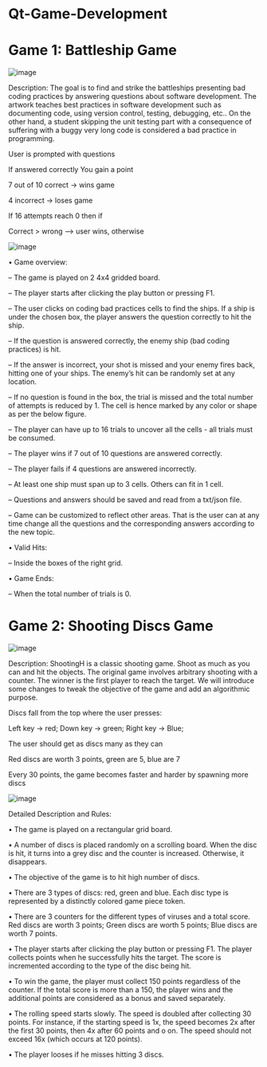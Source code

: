 # Qt-Game-Development

# Game 1: Battleship Game

![image](https://user-images.githubusercontent.com/60234076/167738227-6a303a4f-d0db-413c-968a-8999c980d541.png)

Description: The goal is to find and strike the battleships presenting bad coding practices by answering questions about software development. The artwork teaches best practices in software development
such as documenting code, using version control, testing, debugging, etc.. On the other hand, a student
skipping the unit testing part with a consequence of suffering with a buggy very long code is considered
a bad practice in programming.

User is prompted with questions

If answered correctly You gain a point

7 out of 10 correct -> wins game

4 incorrect -> loses game

If 16 attempts reach 0 then if 

Correct > wrong --> user wins, otherwise

![image](https://user-images.githubusercontent.com/60234076/167737645-fd46321e-09b0-4daa-9ef4-3862879ed506.png)


• Game overview:

– The game is played on 2 4x4 gridded board.

– The player starts after clicking the play button or pressing F1.

– The user clicks on coding bad practices cells to find the ships. If a ship is under the chosen box, the player answers the question correctly to hit the ship.

– If the question is answered correctly, the enemy ship (bad coding practices) is hit.

– If the answer is incorrect, your shot is missed and your enemy fires back, hitting one of your ships. The enemy’s hit can be randomly set at any location.

– If no question is found in the box, the trial is missed and the total number of attempts is reduced by 1. The cell is hence marked by any color or shape as per the below figure.

– The player can have up to 16 trials to uncover all the cells - all trials must be consumed.

– The player wins if 7 out of 10 questions are answered correctly.

– The player fails if 4 questions are answered incorrectly.

– At least one ship must span up to 3 cells. Others can fit in 1 cell.

– Questions and answers should be saved and read from a txt/json file.

– Game can be customized to reflect other areas. That is the user can at any time change all the questions and the corresponding answers according to the new topic.

• Valid Hits:

– Inside the boxes of the right grid.

• Game Ends:

– When the total number of trials is 0.


# Game 2: Shooting Discs Game

![image](https://user-images.githubusercontent.com/60234076/167738306-b8b51695-d31f-470e-a0f0-4bc6f9666c2b.png)

Description: ShootingH is a classic shooting game. Shoot as much as you can and hit the objects.
The original game involves arbitrary shooting with a counter. The winner is the first player to reach
the target. We will introduce some changes to tweak the objective of the game and add an algorithmic
purpose.

Discs fall from the top where the user presses:

Left key -> red; Down key -> green; Right key -> Blue;

The user should get as discs many as they can

Red discs are worth 3 points, green are 5, blue are 7

Every 30 points, the game becomes faster and harder by spawning more discs

![image](https://user-images.githubusercontent.com/60234076/167737821-5c6898e4-bf39-42c7-b0eb-1d98ab992db4.png)

Detailed Description and Rules:

• The game is played on a rectangular grid board.

• A number of discs is placed randomly on a scrolling board. When the disc is hit, it turns into a grey disc and the counter is increased. Otherwise, it disappears.

• The objective of the game is to hit high number of discs.

• There are 3 types of discs: red, green and blue. Each disc type is represented by a distinctly colored game piece token.

• There are 3 counters for the different types of viruses and a total score. Red discs are worth 3 points; Green discs are worth 5 points; Blue discs are worth 7 points.

• The player starts after clicking the play button or pressing F1. The player collects points when he successfully hits the target. The score is incremented according to the type of the disc being hit.

• To win the game, the player must collect 150 points regardless of the counter. If the total score is more than a 150, the player wins and the additional points are considered as a bonus and saved separately.

• The rolling speed starts slowly. The speed is doubled after collecting 30 points. For instance, if the starting speed is 1x, the speed becomes 2x after the first 30 points, then 4x after 60 points and o on. The speed should not exceed 16x (which occurs at 120 points).

• The player looses if he misses hitting 3 discs.


